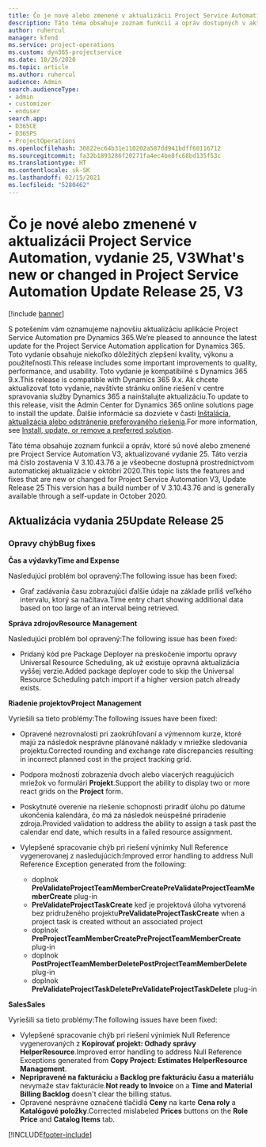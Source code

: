 ```yaml
---
title: Čo je nové alebo zmenené v aktualizácii Project Service Automation, vydanie 25, V3
description: Táto téma obsahuje zoznam funkcií a opráv dostupných v aktualizácii Project Service Automation, vydanie 25, V3
author: ruhercul
manager: kfend
ms.service: project-operations
ms.custom: dyn365-projectservice
ms.date: 10/26/2020
ms.topic: article
ms.author: ruhercul
audience: Admin
search.audienceType:
- admin
- customizer
- enduser
search.app:
- D365CE
- D365PS
- ProjectOperations
ms.openlocfilehash: 30822ec64b31e110202a587dd941bdff60116712
ms.sourcegitcommit: fa32b1893286f20271fa4ec4be8fc68bd135f53c
ms.translationtype: HT
ms.contentlocale: sk-SK
ms.lasthandoff: 02/15/2021
ms.locfileid: "5280462"
---
```

# <a name="whats-new-or-changed-in-project-service-automation-update-release-25-v3"></a><span data-ttu-id="438e3-103">Čo je nové alebo zmenené v aktualizácii Project Service Automation, vydanie 25, V3</span><span class="sxs-lookup"><span data-stu-id="438e3-103">What's new or changed in Project Service Automation Update Release 25, V3</span></span>

[!include [banner](../includes/psa-now-project-operations.md)]

<span data-ttu-id="438e3-104">S potešením vám oznamujeme najnovšiu aktualizáciu aplikácie Project Service Automation pre Dynamics 365.</span><span class="sxs-lookup"><span data-stu-id="438e3-104">We’re pleased to announce the latest update for the Project Service Automation application for Dynamics 365.</span></span> <span data-ttu-id="438e3-105">Toto vydanie obsahuje niekoľko dôležitých zlepšení kvality, výkonu a použiteľnosti.</span><span class="sxs-lookup"><span data-stu-id="438e3-105">This release includes some important improvements to quality, performance, and usability.</span></span> <span data-ttu-id="438e3-106">Toto vydanie je kompatibilné s Dynamics 365 9.x.</span><span class="sxs-lookup"><span data-stu-id="438e3-106">This release is compatible with Dynamics 365 9.x.</span></span> <span data-ttu-id="438e3-107">Ak chcete aktualizovať toto vydanie, navštívte stránku online riešení v centre spravovania služby Dynamics 365 a nainštalujte aktualizáciu.</span><span class="sxs-lookup"><span data-stu-id="438e3-107">To update to this release, visit the Admin Center for Dynamics 365 online solutions page to install the update.</span></span> <span data-ttu-id="438e3-108">Ďalšie informácie sa dozviete v časti [Inštalácia, aktualizácia alebo odstránenie preferovaného riešenia](https://docs.microsoft.com/power-platform/admin/install-remove-preferred-solution).</span><span class="sxs-lookup"><span data-stu-id="438e3-108">For more information, see [Install, update, or remove a preferred solution](https://docs.microsoft.com/power-platform/admin/install-remove-preferred-solution).</span></span>

<span data-ttu-id="438e3-109">Táto téma obsahuje zoznam funkcií a opráv, ktoré sú nové alebo zmenené pre Project Service Automation V3, aktualizované vydanie 25. Táto verzia má číslo zostavenia V 3.10.43.76 a je všeobecne dostupná prostredníctvom automatickej aktualizácie v októbri 2020.</span><span class="sxs-lookup"><span data-stu-id="438e3-109">This topic lists the features and fixes that are new or changed for Project Service Automation V3, Update Release 25 This version has a build number of V 3.10.43.76 and is generally available through a self-update in October 2020.</span></span>

## <a name="update-release-25"></a><span data-ttu-id="438e3-110">Aktualizácia vydania 25</span><span class="sxs-lookup"><span data-stu-id="438e3-110">Update Release 25</span></span>

### <a name="bug-fixes"></a><span data-ttu-id="438e3-111">Opravy chýb</span><span class="sxs-lookup"><span data-stu-id="438e3-111">Bug fixes</span></span>

<span data-ttu-id="438e3-112">**Čas a výdavky**</span><span class="sxs-lookup"><span data-stu-id="438e3-112">**Time and Expense**</span></span>

<span data-ttu-id="438e3-113">Nasledujúci problém bol opravený:</span><span class="sxs-lookup"><span data-stu-id="438e3-113">The following issue has been fixed:</span></span>

- <span data-ttu-id="438e3-114">Graf zadávania času zobrazujúci ďalšie údaje na základe príliš veľkého intervalu, ktorý sa načítava.</span><span class="sxs-lookup"><span data-stu-id="438e3-114">Time entry chart showing additional data based on too large of an interval being retrieved.</span></span>

<span data-ttu-id="438e3-115">**Správa zdrojov**</span><span class="sxs-lookup"><span data-stu-id="438e3-115">**Resource Management**</span></span>

<span data-ttu-id="438e3-116">Nasledujúci problém bol opravený:</span><span class="sxs-lookup"><span data-stu-id="438e3-116">The following issue has been fixed:</span></span>

- <span data-ttu-id="438e3-117">Pridaný kód pre Package Deployer na preskočenie importu opravy Universal Resource Scheduling, ak už existuje opravná aktualizácia vyššej verzie.</span><span class="sxs-lookup"><span data-stu-id="438e3-117">Added package deployer code to skip the Universal Resource Scheduling patch import if a higher version patch already exists.</span></span>

<span data-ttu-id="438e3-118">**Riadenie projektov**</span><span class="sxs-lookup"><span data-stu-id="438e3-118">**Project Management**</span></span>

<span data-ttu-id="438e3-119">Vyriešili sa tieto problémy:</span><span class="sxs-lookup"><span data-stu-id="438e3-119">The following issues have been fixed:</span></span>

- <span data-ttu-id="438e3-120">Opravené nezrovnalosti pri zaokrúhľovaní a výmennom kurze, ktoré majú za následok nesprávne plánované náklady v mriežke sledovania projektu.</span><span class="sxs-lookup"><span data-stu-id="438e3-120">Corrected rounding and exchange rate discrepancies resulting in incorrect planned cost in the project tracking grid.</span></span>
- <span data-ttu-id="438e3-121">Podpora možnosti zobrazenia dvoch alebo viacerých reagujúcich mriežok vo formulári **Projekt**.</span><span class="sxs-lookup"><span data-stu-id="438e3-121">Support the ability to display two or more react grids on the **Project** form.</span></span>
- <span data-ttu-id="438e3-122">Poskytnuté overenie na riešenie schopnosti priradiť úlohu po dátume ukončenia kalendára, čo má za následok neúspešné priradenie zdroja.</span><span class="sxs-lookup"><span data-stu-id="438e3-122">Provided validation to address the ability to assign a task past the calendar end date, which results in a failed resource assignment.</span></span>
- <span data-ttu-id="438e3-123">Vylepšené spracovanie chýb pri riešení výnimky Null Reference vygenerovanej z nasledujúcich:</span><span class="sxs-lookup"><span data-stu-id="438e3-123">Improved error handling to address Null Reference Exception generated from the following:</span></span>

    - <span data-ttu-id="438e3-124">doplnok **PreValidateProjectTeamMemberCreate**</span><span class="sxs-lookup"><span data-stu-id="438e3-124">**PreValidateProjectTeamMemberCreate** plug-in</span></span>
    - <span data-ttu-id="438e3-125">**PreValidateProjectTaskCreate** keď je projektová úloha vytvorená bez pridruženého projektu</span><span class="sxs-lookup"><span data-stu-id="438e3-125">**PreValidateProjectTaskCreate** when a project task is created without an associated project</span></span>
    - <span data-ttu-id="438e3-126">doplnok **PreProjectTeamMemberCreate**</span><span class="sxs-lookup"><span data-stu-id="438e3-126">**PreProjectTeamMemberCreate** plug-in</span></span>
    - <span data-ttu-id="438e3-127">doplnok **PostProjectTeamMemberDelete**</span><span class="sxs-lookup"><span data-stu-id="438e3-127">**PostProjectTeamMemberDelete** plug-in</span></span>
    - <span data-ttu-id="438e3-128">doplnok **PreValidateProjectTaskDelete**</span><span class="sxs-lookup"><span data-stu-id="438e3-128">**PreValidateProjectTaskDelete** plug-in</span></span>

<span data-ttu-id="438e3-129">**Sales**</span><span class="sxs-lookup"><span data-stu-id="438e3-129">**Sales**</span></span>

<span data-ttu-id="438e3-130">Vyriešili sa tieto problémy:</span><span class="sxs-lookup"><span data-stu-id="438e3-130">The following issues have been fixed:</span></span>

- <span data-ttu-id="438e3-131">Vylepšené spracovanie chýb pri riešení výnimiek Null Reference vygenerovaných z **Kopírovať projekt: Odhady správy HelperResource**.</span><span class="sxs-lookup"><span data-stu-id="438e3-131">Improved error handling to address Null Reference Exceptions generated from **Copy Project: Estimates HelperResource Management**.</span></span>
- <span data-ttu-id="438e3-132">**Nepripravené na fakturáciu** a **Backlog pre fakturáciu času a materiálu** nevymaže stav fakturácie.</span><span class="sxs-lookup"><span data-stu-id="438e3-132">**Not ready to Invoice** on a **Time and Material Billing Backlog** doesn't clear the billing status.</span></span>
- <span data-ttu-id="438e3-133">Opravené nesprávne označené tlačidlá **Ceny** na karte **Cena roly** a **Katalógové položky**.</span><span class="sxs-lookup"><span data-stu-id="438e3-133">Corrected mislabeled **Prices** buttons on the **Role Price** and **Catalog Items** tab.</span></span>


[!INCLUDE[footer-include](../includes/footer-banner.md)]